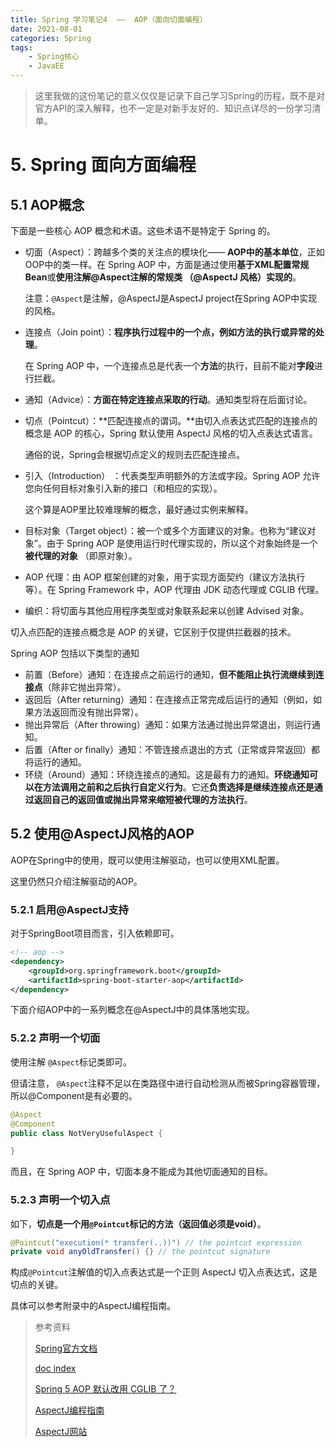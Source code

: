 ```yaml
---
title: Spring 学习笔记4  ——  AOP（面向切面编程）
date: 2021-08-01
categories: Spring
tags: 
    - Spring核心
    - JavaEE
---
```



> 这里我做的这份笔记的意义仅仅是记录下自己学习Spring的历程，既不是对官方API的深入解释，也不一定是对新手友好的、知识点详尽的一份学习清单。



# 5. Spring 面向方面编程

## 5.1 AOP概念

下面是一些核心 AOP 概念和术语。这些术语不是特定于 Spring 的。

+ 切面（Aspect）：跨越多个类的关注点的模块化—— **AOP中的基本单位**，正如OOP中的类一样。在 Spring AOP 中，方面是通过使用**基于XML配置常规Bean**或**使用注解@Aspect注解的常规类 （@AspectJ 风格）实现的**。

  注意：`@Aspect`是注解，@AspectJ是AspectJ project在Spring AOP中实现的风格。

+ 连接点（Join point）：**程序执行过程中的一个点，例如方法的执行或异常的处理**。

  在 Spring AOP 中，一个连接点总是代表一个**方法**的执行，目前不能对**字段**进行拦截。

+ 通知（Advice）：**方面在特定连接点采取的行动**。通知类型将在后面讨论。

+ 切点（Pointcut）：**匹配连接点的谓词。**由切入点表达式匹配的连接点的概念是 AOP 的核心，Spring 默认使用 AspectJ 风格的切入点表达式语言。

  通俗的说，Spring会根据切点定义的规则去匹配连接点。

+ 引入（Introduction） ：代表类型声明额外的方法或字段。Spring AOP 允许您向任何目标对象引入新的接口（和相应的实现）。

  这个算是AOP里比较难理解的概念，最好通过实例来解释。

+ 目标对象（Target object）：被一个或多个方面建议的对象。也称为“建议对象”。由于 Spring AOP 是使用运行时代理实现的，所以这个对象始终是一个**被代理的对象** （即原对象）。

+ AOP 代理：由 AOP 框架创建的对象，用于实现方面契约（建议方法执行等）。在 Spring Framework 中，AOP 代理由 JDK 动态代理或 CGLIB 代理。

+ 编织：将切面与其他应用程序类型或对象联系起来以创建 Advised 对象。



切入点匹配的连接点概念是 AOP 的关键，它区别于仅提供拦截器的技术。





Spring AOP 包括以下类型的通知

+ 前置（Before）通知：在连接点之前运行的通知，**但不能阻止执行流继续到连接点**（除非它抛出异常）。
+ 返回后（After returning）通知：在连接点正常完成后运行的通知（例如，如果方法返回而没有抛出异常）。
+ 抛出异常后（After throwing）通知：如果方法通过抛出异常退出，则运行通知。
+ 后置（After or finally）通知：不管连接点退出的方式（正常或异常返回）都将运行的通知。
+ 环绕（Around）通知：环绕连接点的通知。这是最有力的通知。**环绕通知可以在方法调用之前和之后执行自定义行为**。它还**负责选择是继续连接点还是通过返回自己的返回值或抛出异常来缩短被代理的方法执行**。



## 5.2 使用@AspectJ风格的AOP



AOP在Spring中的使用，既可以使用注解驱动，也可以使用XML配置。

这里仍然只介绍注解驱动的AOP。



### 5.2.1 启用@AspectJ支持

对于SpringBoot项目而言，引入依赖即可。

```xml
<!-- aop -->
<dependency>
    <groupId>org.springframework.boot</groupId>
    <artifactId>spring-boot-starter-aop</artifactId>
</dependency>
```

下面介绍AOP中的一系列概念在@AspectJ中的具体落地实现。

### 5.2.2 声明一个切面

使用注解 `@Aspect`标记类即可。

但请注意， `@Aspect`注释不足以在类路径中进行自动检测从而被Spring容器管理，所以@Component是有必要的。

```java
@Aspect
@Component
public class NotVeryUsefulAspect {

}
```

而且，在 Spring AOP 中，切面本身不能成为其他切面通知的目标。



### 5.2.3 声明一个切入点

如下，**切点是一个用`@Pointcut`标记的方法（返回值必须是void）**。

```java
@Pointcut("execution(* transfer(..))") // the pointcut expression
private void anyOldTransfer() {} // the pointcut signature
```

构成`@Pointcut`注解值的切入点表达式是一个正则 AspectJ 切入点表达式，这是切点的关键。

具体可以参考附录中的AspectJ编程指南。



> 参考资料
>
> [Spring官方文档](https://docs.spring.io/spring-framework/docs/current-SNAPSHOT/reference/html/core.html#spring-core)
>
> [doc index](https://docs.spring.io/spring-framework/docs/)
>
> [Spring 5 AOP 默认改用 CGLIB 了？](https://cloud.tencent.com/developer/article/1532547#:~:text=Spring%20AOP%20%E9%BB%98%E8%AE%A4%E4%BD%BF%E7%94%A8JDK,%E5%8F%AF%E4%BB%A5%E5%BC%BA%E5%88%B6%E4%BD%BF%E7%94%A8CGLIB%20%E4%BB%A3%E7%90%86%E3%80%82)
>
> [AspectJ编程指南](https://www.eclipse.org/aspectj/doc/released/progguide/index.html)
>
> [AspectJ网站](https://www.eclipse.org/aspectj/)



